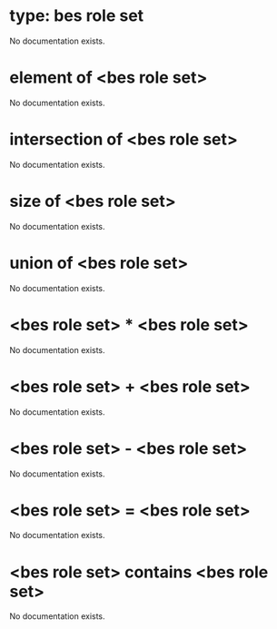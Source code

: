 # type: bes role set

No documentation exists.

# element of &lt;bes role set&gt;

No documentation exists.

# intersection of &lt;bes role set&gt;

No documentation exists.

# size of &lt;bes role set&gt;

No documentation exists.

# union of &lt;bes role set&gt;

No documentation exists.

# &lt;bes role set&gt; * &lt;bes role set&gt;

No documentation exists.

# &lt;bes role set&gt; + &lt;bes role set&gt;

No documentation exists.

# &lt;bes role set&gt; - &lt;bes role set&gt;

No documentation exists.

# &lt;bes role set&gt; = &lt;bes role set&gt;

No documentation exists.

# &lt;bes role set&gt; contains &lt;bes role set&gt;

No documentation exists.
